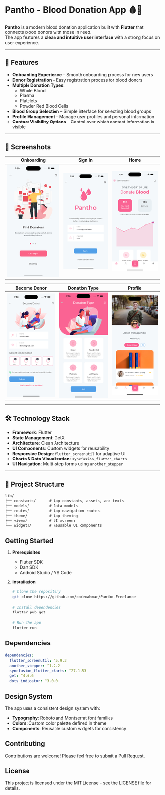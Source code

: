# Pantho - Blood Donation App 🩸📱

**Pantho** is a modern blood donation application built with **Flutter** that connects blood donors with those in need.  
The app features a **clean and intuitive user interface** with a strong focus on user experience.

---

## 🌟 Features

- **Onboarding Experience** – Smooth onboarding process for new users  
- **Donor Registration** – Easy registration process for blood donors  
- **Multiple Donation Types**:
  - Whole Blood
  - Plasma
  - Platelets
  - Powder Red Blood Cells
- **Blood Group Selection** – Simple interface for selecting blood groups  
- **Profile Management** – Manage user profiles and personal information  
- **Contact Visibility Options** – Control over which contact information is visible  

---

## 📸 Screenshots

| Onboarding                                         | Sign In                                        | Home                                         |
| -------------------------------------------------- | ---------------------------------------------- | -------------------------------------------- |
| <img src="Screenshots/onboarding.png" width="250"> | <img src="Screenshots/signin.png" width="250"> | <img src="Screenshots/home.png" width="250"> |

| Become Donor                                       | Donation Type                                 | Profile                                      |
| -------------------------------------------------- | --------------------------------------------- | -------------------------------------------- |
| <img src="Screenshots/become-donor.png" width="250"> | <img src="Screenshots/donation-type.png" width="250"> | <img src="Screenshots/profile.png" width="250"> |

---

## 🛠️ Technology Stack

- **Framework**: Flutter  
- **State Management**: GetX  
- **Architecture**: Clean Architecture  
- **UI Components**: Custom widgets for reusability  
- **Responsive Design**: `flutter_screenutil` for adaptive UI  
- **Charts & Data Visualization**: `syncfusion_flutter_charts`  
- **UI Navigation**: Multi-step forms using `another_stepper`  

---

## 📂 Project Structure



```
lib/
├── constants/      # App constants, assets, and texts
├── models/         # Data models
├── routes/         # App navigation routes
├── theme/          # App theming
├── views/          # UI screens
└── widgets/        # Reusable UI components
```

## Getting Started

1. **Prerequisites**

   - Flutter SDK
   - Dart SDK
   - Android Studio / VS Code

2. **Installation**

   ```bash
   # Clone the repository
   git clone https://github.com/codexahmar/Pantho-Freelance

   # Install dependencies
   flutter pub get

   # Run the app
   flutter run
   ```

## Dependencies

```yaml
dependencies:
  flutter_screenutil: ^5.9.3
  another_stepper: ^1.2.2
  syncfusion_flutter_charts: ^27.1.53
  get: ^4.6.6
  dots_indicator: ^3.0.0
```

## Design System

The app uses a consistent design system with:

- **Typography**: Roboto and Montserrat font families
- **Colors**: Custom color palette defined in theme
- **Components**: Reusable custom widgets for consistency

## Contributing

Contributions are welcome! Please feel free to submit a Pull Request.

## License

This project is licensed under the MIT License - see the LICENSE file for details.
